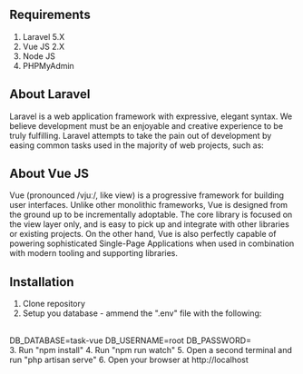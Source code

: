## Requirements

1. Laravel 5.X
2. Vue JS 2.X
3. Node JS
4. PHPMyAdmin

## About Laravel

Laravel is a web application framework with expressive, elegant syntax. We believe development must be an enjoyable and creative experience to be truly fulfilling. Laravel attempts to take the pain out of development by easing common tasks used in the majority of web projects, such as:

## About Vue JS

Vue (pronounced /vjuː/, like view) is a progressive framework for building user interfaces. Unlike other monolithic frameworks, Vue is designed from the ground up to be incrementally adoptable. The core library is focused on the view layer only, and is easy to pick up and integrate with other libraries or existing projects. On the other hand, Vue is also perfectly capable of powering sophisticated Single-Page Applications when used in combination with modern tooling and supporting libraries.

## Installation

1. Clone repository
2. Setup you database - ammend the ".env" file with the following:
<br>
DB_DATABASE=task-vue
DB_USERNAME=root
DB_PASSWORD=
<br>
3. Run "npm install"
4. Run "npm run watch"
5. Open a second terminal and run "php artisan serve"
6. Open your browser at http://localhost

